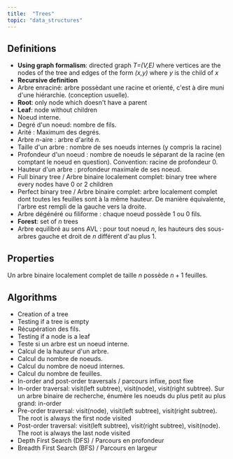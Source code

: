 ```yaml
---
title:  "Trees"
topic: "data_structures"
---
```


## Definitions
* **Using graph formalism**: directed graph *T=(V,E)* where vertices are the nodes of the tree and edges of the form *(x,y)* where *y* is the child of *x*
* **Recursive definition**
* Arbre enraciné: arbre possèdant une racine et orienté, c'est à dire muni d'une hiérarchie. (conception usuelle).
*	**Root**: only node which doesn't have a parent
*	**Leaf**: node without children
*	Noeud interne.
*	Degré d'un noeud: nombre de fils.
*	Arité : Maximum des degrés.
*	Arbre $n$-aire : arbre d'arité $n$.
*	Taille d'un arbre : nombre de ses noeuds internes (y compris la racine)
*	Profondeur d'un noeud : nombre de noeuds le séparant de la racine (en comptant le noeud en question). Convention: racine de profondeur 0.
*	Hauteur d'un arbre : profondeur maximale de ses noeud.
*	Full binary tree / Arbre binaire localement complet: binary tree where every nodes have 0 or 2 children
*	Perfect binary tree / Arbre binaire complet: arbre localement complet dont toutes les feuilles sont à la même hauteur. De manière équivalente, l'arbre est rempli de la gauche vers la droite.
*	Arbre dégénéré ou filiforme : chaque noeud possède 1 ou 0 fils.
*	**Forest**: set of *n* trees
*	Arbre equilibré au sens AVL : pour tout noeud $n$, les hauteurs des sous-arbres gauche et droit de $n$ différent d'au plus 1.



## Properties
Un arbre binaire localement complet de taille $n$ possède $n+1$ feuilles.


## Algorithms
*	Creation of a tree
*	Testing if a tree is empty
*	Récupération des fils.
*	Testing if a node is a leaf
*	Teste si un arbre est un noeud interne.
*	Calcul de la hauteur d'un arbre.
*	Calcul du nombre de noeuds.
*	Calcul du nombre de noeud internes.
*	Calcul du nombre de feuilles.
*	In-order and post-order traversals / parcours infixe, post fixe
*	In-order traversal: visit(left subtree), visit(node), visit(right subtree).
	Sur un arbre binaire de recherche, énumère les noeuds du plus petit au plus grand: in-order
*	Pre-order traversal: visit(node), visit(left subtree), visit(right subtree).
	The root is always the first node visited
*	Post-order traversal: visit(left subtree), visit(right subtree), visit(node).
	The root is always the last node visited
*	Depth First Search (DFS) / Parcours en profondeur
*	Breadth First Search (BFS) / Parcours en largeur
